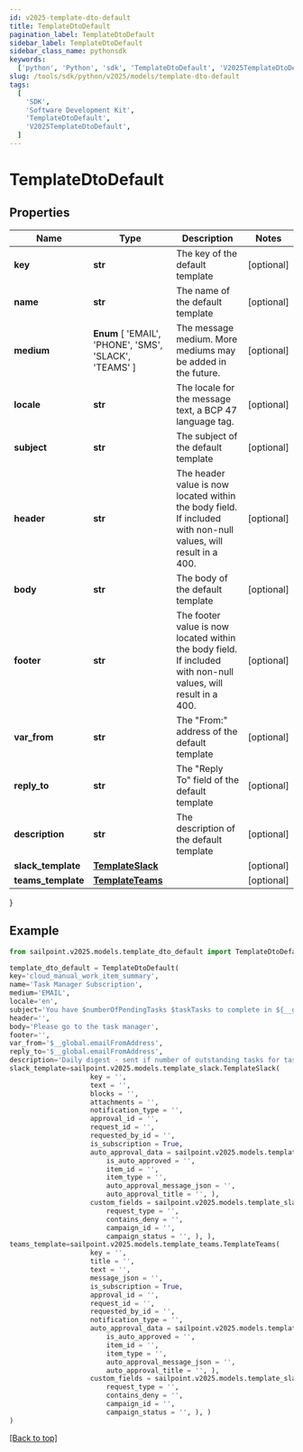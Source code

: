 ```yaml
---
id: v2025-template-dto-default
title: TemplateDtoDefault
pagination_label: TemplateDtoDefault
sidebar_label: TemplateDtoDefault
sidebar_class_name: pythonsdk
keywords:
  ['python', 'Python', 'sdk', 'TemplateDtoDefault', 'V2025TemplateDtoDefault']
slug: /tools/sdk/python/v2025/models/template-dto-default
tags:
  [
    'SDK',
    'Software Development Kit',
    'TemplateDtoDefault',
    'V2025TemplateDtoDefault',
  ]
---
```


# TemplateDtoDefault

## Properties

| Name | Type | Description | Notes |
| --- | --- | --- | --- |
| **key** | **str** | The key of the default template | [optional] |
| **name** | **str** | The name of the default template | [optional] |
| **medium** | **Enum** [ 'EMAIL', 'PHONE', 'SMS', 'SLACK', 'TEAMS' ] | The message medium. More mediums may be added in the future. | [optional] |
| **locale** | **str** | The locale for the message text, a BCP 47 language tag. | [optional] |
| **subject** | **str** | The subject of the default template | [optional] |
| **header** | **str** | The header value is now located within the body field. If included with non-null values, will result in a 400. | [optional] |
| **body** | **str** | The body of the default template | [optional] |
| **footer** | **str** | The footer value is now located within the body field. If included with non-null values, will result in a 400. | [optional] |
| **var_from** | **str** | The \"From:\" address of the default template | [optional] |
| **reply_to** | **str** | The \"Reply To\" field of the default template | [optional] |
| **description** | **str** | The description of the default template | [optional] |
| **slack_template** | [**TemplateSlack**](template-slack) |  | [optional] |
| **teams_template** | [**TemplateTeams**](template-teams) |  | [optional] |

}

## Example

```python
from sailpoint.v2025.models.template_dto_default import TemplateDtoDefault

template_dto_default = TemplateDtoDefault(
key='cloud_manual_work_item_summary',
name='Task Manager Subscription',
medium='EMAIL',
locale='en',
subject='You have $numberOfPendingTasks $taskTasks to complete in ${__global.productName}.',
header='',
body='Please go to the task manager',
footer='',
var_from='$__global.emailFromAddress',
reply_to='$__global.emailFromAddress',
description='Daily digest - sent if number of outstanding tasks for task owner > 0',
slack_template=sailpoint.v2025.models.template_slack.TemplateSlack(
                    key = '',
                    text = '',
                    blocks = '',
                    attachments = '',
                    notification_type = '',
                    approval_id = '',
                    request_id = '',
                    requested_by_id = '',
                    is_subscription = True,
                    auto_approval_data = sailpoint.v2025.models.template_slack_auto_approval_data.TemplateSlack_autoApprovalData(
                        is_auto_approved = '',
                        item_id = '',
                        item_type = '',
                        auto_approval_message_json = '',
                        auto_approval_title = '', ),
                    custom_fields = sailpoint.v2025.models.template_slack_custom_fields.TemplateSlack_customFields(
                        request_type = '',
                        contains_deny = '',
                        campaign_id = '',
                        campaign_status = '', ), ),
teams_template=sailpoint.v2025.models.template_teams.TemplateTeams(
                    key = '',
                    title = '',
                    text = '',
                    message_json = '',
                    is_subscription = True,
                    approval_id = '',
                    request_id = '',
                    requested_by_id = '',
                    notification_type = '',
                    auto_approval_data = sailpoint.v2025.models.template_slack_auto_approval_data.TemplateSlack_autoApprovalData(
                        is_auto_approved = '',
                        item_id = '',
                        item_type = '',
                        auto_approval_message_json = '',
                        auto_approval_title = '', ),
                    custom_fields = sailpoint.v2025.models.template_slack_custom_fields.TemplateSlack_customFields(
                        request_type = '',
                        contains_deny = '',
                        campaign_id = '',
                        campaign_status = '', ), )
)

```

[[Back to top]](#)
